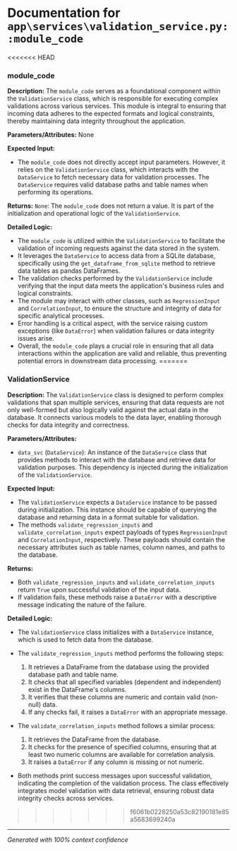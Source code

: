 # Documentation for `app\services\validation_service.py::module_code`

<<<<<<< HEAD
### module_code

**Description:**
The `module_code` serves as a foundational component within the `ValidationService` class, which is responsible for executing complex validations across various services. This module is integral to ensuring that incoming data adheres to the expected formats and logical constraints, thereby maintaining data integrity throughout the application.

**Parameters/Attributes:**
None

**Expected Input:**
- The `module_code` does not directly accept input parameters. However, it relies on the `ValidationService` class, which interacts with the `DataService` to fetch necessary data for validation processes. The `DataService` requires valid database paths and table names when performing its operations.

**Returns:**
`None`: The `module_code` does not return a value. It is part of the initialization and operational logic of the `ValidationService`.

**Detailed Logic:**
- The `module_code` is utilized within the `ValidationService` to facilitate the validation of incoming requests against the data stored in the system.
- It leverages the `DataService` to access data from a SQLite database, specifically using the `get_dataframe_from_sqlite` method to retrieve data tables as pandas DataFrames.
- The validation checks performed by the `ValidationService` include verifying that the input data meets the application's business rules and logical constraints.
- The module may interact with other classes, such as `RegressionInput` and `CorrelationInput`, to ensure the structure and integrity of data for specific analytical processes.
- Error handling is a critical aspect, with the service raising custom exceptions (like `DataError`) when validation failures or data integrity issues arise.
- Overall, the `module_code` plays a crucial role in ensuring that all data interactions within the application are valid and reliable, thus preventing potential errors in downstream data processing.
=======
### ValidationService

**Description:**
The `ValidationService` class is designed to perform complex validations that span multiple services, ensuring that data requests are not only well-formed but also logically valid against the actual data in the database. It connects various models to the data layer, enabling thorough checks for data integrity and correctness.

**Parameters/Attributes:**
- `data_svc` (`DataService`): An instance of the `DataService` class that provides methods to interact with the database and retrieve data for validation purposes. This dependency is injected during the initialization of the `ValidationService`.

**Expected Input:**
- The `ValidationService` expects a `DataService` instance to be passed during initialization. This instance should be capable of querying the database and returning data in a format suitable for validation.
- The methods `validate_regression_inputs` and `validate_correlation_inputs` expect payloads of types `RegressionInput` and `CorrelationInput`, respectively. These payloads should contain the necessary attributes such as table names, column names, and paths to the database.

**Returns:**
- Both `validate_regression_inputs` and `validate_correlation_inputs` return `True` upon successful validation of the input data.
- If validation fails, these methods raise a `DataError` with a descriptive message indicating the nature of the failure.

**Detailed Logic:**
- The `ValidationService` class initializes with a `DataService` instance, which is used to fetch data from the database.
- The `validate_regression_inputs` method performs the following steps:
  1. It retrieves a DataFrame from the database using the provided database path and table name.
  2. It checks that all specified variables (dependent and independent) exist in the DataFrame's columns.
  3. It verifies that these columns are numeric and contain valid (non-null) data.
  4. If any checks fail, it raises a `DataError` with an appropriate message.
  
- The `validate_correlation_inputs` method follows a similar process:
  1. It retrieves the DataFrame from the database.
  2. It checks for the presence of specified columns, ensuring that at least two numeric columns are available for correlation analysis.
  3. It raises a `DataError` if any column is missing or not numeric.
  
- Both methods print success messages upon successful validation, indicating the completion of the validation process. The class effectively integrates model validation with data retrieval, ensuring robust data integrity checks across services.
>>>>>>> f6061b0228250a53c82190181e85a5683699240a

---
*Generated with 100% context confidence*

